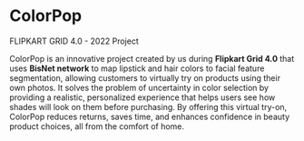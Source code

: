 # ColorPop
FLIPKART GRID 4.0 - 2022  Project


ColorPop is an innovative project created by us during **Flipkart Grid 4.0** that uses **BisNet network** to map lipstick and hair colors to facial feature segmentation, allowing customers to virtually try on products using their own photos. It solves the problem of uncertainty in color selection by providing a realistic, personalized experience that helps users see how shades will look on them before purchasing. By offering this virtual try-on, ColorPop reduces returns, saves time, and enhances confidence in beauty product choices, all from the comfort of home.
